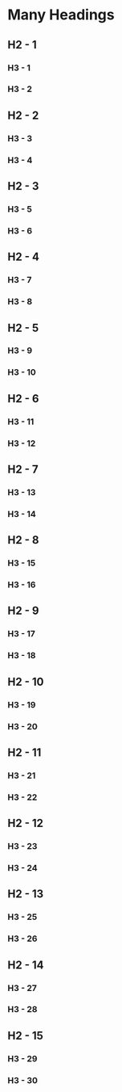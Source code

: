 # Many Headings

## H2 - 1

### H3 - 1

### H3 - 2

## H2 - 2

### H3 - 3

### H3 - 4

## H2 - 3

### H3 - 5

### H3 - 6

## H2 - 4

### H3 - 7

### H3 - 8

## H2 - 5

### H3 - 9

### H3 - 10

## H2 - 6

### H3 - 11

### H3 - 12

## H2 - 7

### H3 - 13

### H3 - 14

## H2 - 8

### H3 - 15

### H3 - 16

## H2 - 9

### H3 - 17

### H3 - 18

## H2 - 10

### H3 - 19

### H3 - 20

## H2 - 11

### H3 - 21

### H3 - 22

## H2 - 12

### H3 - 23

### H3 - 24

## H2 - 13

### H3 - 25

### H3 - 26

## H2 - 14

### H3 - 27

### H3 - 28

## H2 - 15

### H3 - 29

### H3 - 30
